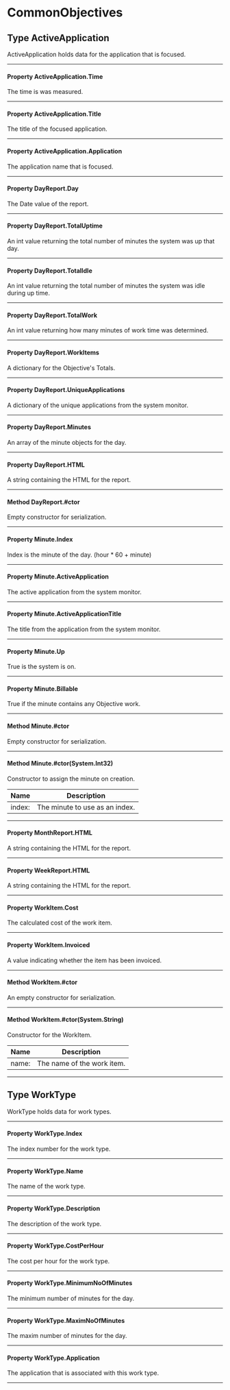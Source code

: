 # CommonObjectives #

## Type ActiveApplication

 ActiveApplication holds data for the application that is focused. 



---
#### Property ActiveApplication.Time

 The time is was measured. 



---
#### Property ActiveApplication.Title

 The title of the focused application. 



---
#### Property ActiveApplication.Application

 The application name that is focused. 



---
#### Property DayReport.Day

 The Date value of the report. 



---
#### Property DayReport.TotalUptime

 An int value returning the total number of minutes the system was up that day. 



---
#### Property DayReport.TotalIdle

 An int value returning the total number of minutes the system was idle during up time. 



---
#### Property DayReport.TotalWork

 An int value returning how many minutes of work time was determined. 



---
#### Property DayReport.WorkItems

 A dictionary for the Objective's Totals. 



---
#### Property DayReport.UniqueApplications

 A dictionary of the unique applications from the system monitor. 



---
#### Property DayReport.Minutes

 An array of the minute objects for the day. 



---
#### Property DayReport.HTML

 A string containing the HTML for the report. 



---
#### Method DayReport.#ctor

 Empty constructor for serialization. 



---
#### Property Minute.Index

 Index is the minute of the day. (hour * 60 + minute) 



---
#### Property Minute.ActiveApplication

 The active application from the system monitor. 



---
#### Property Minute.ActiveApplicationTitle

 The title from the application from the system monitor. 



---
#### Property Minute.Up

 True is the system is on. 



---
#### Property Minute.Billable

 True if the minute contains any Objective work. 



---
#### Method Minute.#ctor

 Empty constructor for serialization. 



---
#### Method Minute.#ctor(System.Int32)

 Constructor to assign the minute on creation. 

|Name | Description |
|-----|------|
|index: |The minute to use as an index.|


---
#### Property MonthReport.HTML

 A string containing the HTML for the report. 



---
#### Property WeekReport.HTML

 A string containing the HTML for the report. 



---
#### Property WorkItem.Cost

 The calculated cost of the work item. 



---
#### Property WorkItem.Invoiced

 A value indicating whether the item has been invoiced. 



---
#### Method WorkItem.#ctor

 An empty constructor for serialization. 



---
#### Method WorkItem.#ctor(System.String)

 Constructor for the WorkItem. 

|Name | Description |
|-----|------|
|name: |The name of the work item.|


---
## Type WorkType

 WorkType holds data for work types. 



---
#### Property WorkType.Index

 The index number for the work type. 



---
#### Property WorkType.Name

 The name of the work type. 



---
#### Property WorkType.Description

 The description of the work type. 



---
#### Property WorkType.CostPerHour

 The cost per hour for the work type. 



---
#### Property WorkType.MinimumNoOfMinutes

 The minimum number of minutes for the day. 



---
#### Property WorkType.MaximNoOfMinutes

 The maxim number of minutes for the day. 



---
#### Property WorkType.Application

 The application that is associated with this work type. 



---



